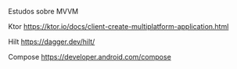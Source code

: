 Estudos sobre MVVM

  Ktor https://ktor.io/docs/client-create-multiplatform-application.html
	
  Hilt https://dagger.dev/hilt/
	
  Compose https://developer.android.com/compose
